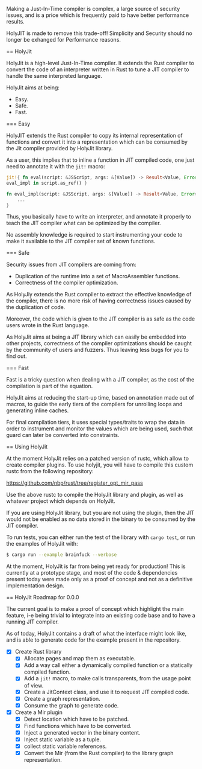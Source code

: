Making a Just-In-Time compiler is complex, a large source of security
issues, and is a price which is frequently paid to have better performance
results.

HolyJIT is made to remove this trade-off! Simplicity and Security should no
longer be exhanged for Performance reasons.

== HolyJit

HolyJit is a high-level Just-In-Time compiler. It extends the Rust compiler
to convert the code of an interpreter written in Rust to tune a JIT compiler
to handle the same interpreted language.

HolyJit aims at being:
 * Easy.
 * Safe.
 * Fast.

=== Easy

HolyJIT extends the Rust compiler to copy its internal representation of
functions and convert it into a representation which can be consumed by the
Jit compiler provided by HolyJit library.

As a user, this implies that to inline a function in JIT compiled code, one
just need to annotate it with the `jit!` macro:

```rust
jit!{ fn eval(script: &JSScript, args: &[Value]) -> Result<Value, Error> =
eval_impl in script.as_ref() }

fn eval_impl(script: &JSScript, args: &[Value]) -> Result<Value, Error> {
    ...
}
```

Thus, you basically have to write an interpreter, and annotate it properly
to teach the JIT compiler what can be optimized by the compiler.

No assembly knowledge is required to start instrumenting your code to make
it available to the JIT compiler set of known functions.

=== Safe

Security issues from JIT compilers are coming from:
* Duplication of the runtime into a set of MacroAssembler functions.
* Correctness of the compiler optimization.

As HolyJiy extends the Rust compiler to extract the effective knowledge of
the compiler, there is no more risk of having correctness issues caused by
the duplication of code.

Moreover, the code which is given to the JIT compiler is as safe as the code
users wrote in the Rust language.

As HolyJit aims at being a JIT library which can easily be embedded into
other projects, correctness of the compiler optimizations should be caught
by the community of users and fuzzers. Thus leaving less bugs for you to
find out.

=== Fast

Fast is a tricky question when dealing with a JIT compiler, as the cost of
the compilation is part of the equation.

HolyJit aims at reducing the start-up time, based on annotation made out of
macros, to guide the early tiers of the compilers for unrolling loops and
generating inline caches.

For final compilation tiers, it uses special types/traits to wrap the data
in order to instrument and monitor the values which are being used, such
that guard can later be converted into constraints.

== Using HolyJit

At the moment HolyJit relies on a patched version of rustc, which allow to
create compiler plugins.  To use holyjit, you will have to compile this
custom rustc from the following repository:

https://github.com/nbp/rust/tree/register_opt_mir_pass

Use the above rustc to compile the HolyJit library and plugin, as well as
whatever project which depends on HolyJit.

If you are using HolyJit library, but you are not using the plugin, then the
JIT would not be enabled as no data stored in the binary to be consumed by
the JIT compiler.

To run tests, you can either run the test of the library with `cargo test`,
or run the examples of HolyJit with:

```sh
$ cargo run --example brainfuck --verbose
```

At the moment, HolyJit is far from being yet ready for production! This is
currently at a prototype stage, and most of the code & dependencies present
today were made only as a proof of concept and not as a definitive
implementation design.

== HolyJit Roadmap for 0.0.0

The current goal is to make a proof of concept which highlight the main
feature, i-e being trivial to integrate into an existing code base and to
have a running JIT compiler.

As of today, HolyJit contains a draft of what the interface might look like,
and is able to generate code for the example present in the repository.

- [x] Create Rust library
  - [x] Allocate pages and map them as executable.
  - [x] Add a way call either a dynamically compiled function or a statically
        compiled function.
  - [x] Add a `jit!` macro, to make calls transparents, from the usage point
        of view.
  - [x] Create a JitContext class, and use it to request JIT compiled code.
  - [x] Create a graph representation.
  - [x] Consume the graph to generate code.

- [x] Create a Mir plugin
  - [x] Detect location which have to be patched.
  - [x] Find functions which have to be converted.
  - [x] Inject a generated vector in the binary content.
  - [x] Inject static variable as a tuple.
  - [x] collect static variable references.
  - [x] Convert the Mir (from the Rust compiler) to the library graph representation.
